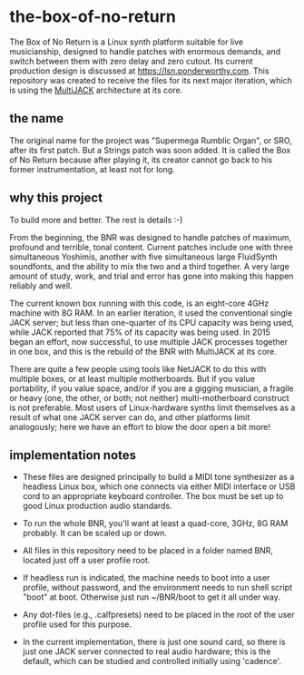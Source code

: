 # the-box-of-no-return

The Box of No Return is a Linux synth platform suitable for live musicianship, designed to handle patches with enormous demands, and switch between them with zero delay and zero cutout.  Its current production design is discussed at https://lsn.ponderworthy.com.  This repository was created to receive the files for its next major iteration, which is using the [MultiJACK](https://github.com/jebofponderworthy/MultiJACK) architecture at its core.

## the name

The original name for the project was "Supermega Rumblic Organ", or SRO, after its first patch.  But a Strings patch was soon added.  It is called the Box of No Return because after playing it, its creator cannot go back to his former instrumentation, at least not for long.

## why this project

To build more and better.  The rest is details :-)

From the beginning, the BNR was designed to handle patches of maximum, profound and terrible, tonal content.  Current patches include one with three simultaneous Yoshimis, another with five simultaneous large FluidSynth soundfonts, and the ability to mix the two and a third together.  A very large amount of study, work, and trial and error has gone into making this happen reliably and well.

The current known box running with this code, is an eight-core 4GHz machine with 8G RAM.  In an earlier iteration, it used the conventional single JACK server; but less than one-quarter of its CPU capacity was being used, while JACK reported that 75% of its capacity was being used.  In 2015 began an effort, now successful, to use multiple JACK processes together in one box, and this is the rebuild of the BNR with MultiJACK at its core.

There are quite a few people using tools like NetJACK to do this with multiple boxes, or at least multiple motherboards.  But if you value portability, if you value space, and/or if you are a gigging musician, a fragile or heavy (one, the other, or both; not neither) multi-motherboard construct is not preferable.  Most users of Linux-hardware synths limit themselves as a result of what one JACK server can do, and other platforms limit analogously; here we have an effort to blow the door open a bit more!

## implementation notes

* These files are designed principally to build a MIDI tone synthesizer as a headless Linux box, which 
one connects via either MIDI interface or USB cord to an appropriate keyboard controller.  The box must be set up to good Linux production audio standards.  

* To run the whole BNR, you'll want at least a quad-core, 3GHz, 8G RAM probably.  It can be scaled up or down.  

* All files in this repository need to be placed in a folder named BNR, located just off a user profile root.

* If headless run is indicated, the machine needs to boot into a user profile, without password, and the environment needs to run shell script "boot" at boot.  Otherwise just run ~/BNR/boot to get it all under way.  

* Any dot-files (e.g., .calfpresets) need to be placed in the root of the user profile 
used for this purpose.

* In the current implementation, there is just one sound card, so there is just one JACK server connected to real audio hardware; this is the default, which can be studied and controlled initially using 'cadence'.  



